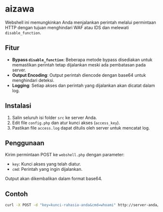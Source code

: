 # aizawa
Webshell ini memungkinkan Anda menjalankan perintah melalui permintaan HTTP dengan tujuan menghindari WAF atau IDS dan melewati `disable_function`.

## Fitur
- **Bypass `disable_function`**: Beberapa metode bypass disediakan untuk memastikan perintah tetap dijalankan meski ada pembatasan pada server.
- **Output Encoding**: Output perintah diencode dengan base64 untuk menghindari deteksi.
- **Logging**: Setiap akses dan perintah yang dijalankan akan dicatat dalam log.
 
## Instalasi
1. Salin seluruh isi folder `src` ke server Anda.
2. Edit file `config.php` dan atur kunci akses (`access_key`).
3. Pastikan file `access.log` dapat ditulis oleh server untuk mencatat log.

## Penggunaan
Kirim permintaan POST ke `webshell.php` dengan parameter:
- `key`: Kunci akses yang telah diatur.
- `cmd`: Perintah yang ingin dijalankan.

Output akan dikembalikan dalam format base64.

## Contoh
```bash
curl -X POST -d "key=kunci-rahasia-anda&cmd=whoami" http://server-anda/webshell.php
